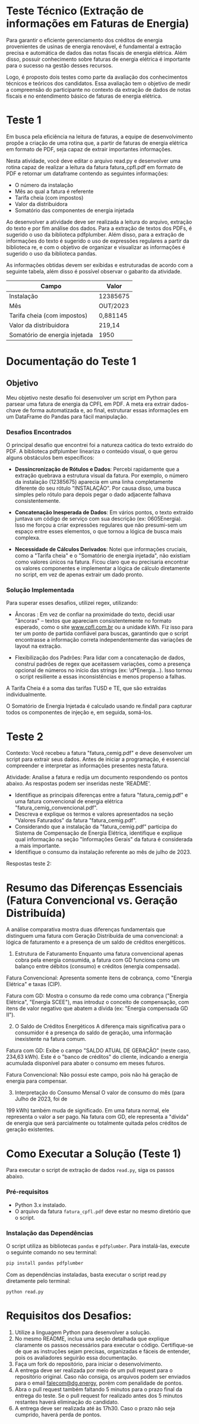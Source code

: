 # Teste Técnico (Extração de informações em Faturas de Energia)

Para garantir o eficiente gerenciamento dos créditos de energia provenientes de usinas de energia renovável, é fundamental a extração precisa e automática de dados das notas fiscais de energia elétrica. Além disso, possuir conhecimento sobre faturas de energia elétrica é importante para o sucesso na gestão desses recursos.

Logo, é proposto dois testes como parte da avaliação dos conhecimentos técnicos e teóricos dos candidatos. Essa avaliação tem o objetivo de medir a compreensão do participante no contexto da extração de dados de notas fiscais e no entendimento básico de faturas de energia elétrica.

# Teste 1

Em busca pela eficiência na leitura de faturas, a equipe de desenvolvimento propõe a criação de uma rotina que, a partir de faturas de energia elétrica em formato de PDF, seja capaz de extrair importantes informações.

Nesta atividade, você deve editar o arquivo read.py e desenvolver uma rotina capaz de realizar a leitura da fatura fatura_cpfl.pdf em formato de PDF e retornar um dataframe contendo as seguintes informações:

- O número da instalação
- Mês ao qual a fatura é referente
- Tarifa cheia (com impostos)
- Valor da distribuidora
- Somatório das componentes de energia injetada

Ao desenvolver a atividade deve ser realizada a leitura do arquivo, extração do texto e por fim análise dos dados. Para a extração de textos dos PDFs, é sugerido o uso da biblioteca pdfplumber. Além disso, para a extração de informações do texto é sugerido o uso de expressões regulares a partir da biblioteca re, e com o objetivo de organizar e visualizar as informações é sugerido o uso da biblioteca pandas. 

As informações obtidas devem ser exibidas e estruturadas de acordo com a seguinte tabela, além disso é possível observar o gabarito da atividade.

|                 Campo                |    Valor    | 
|--------------------------------------|-------------|
|              Instalação              |   12385675  |
|                   Mês                |   OUT/2023  |
|      Tarifa cheia (com impostos)     |   0,881145  |
|         Valor da distribuidora       |    219,14   |
|    Somatório de energia injetada     |     1950    |

# Documentação do Teste 1


##  Objetivo
Meu objetivo neste desafio foi desenvolver um script em Python para parsear uma fatura de energia da CPFL em PDF. A meta era extrair dados-chave de forma automatizada e, ao final, estruturar essas informações em um DataFrame do Pandas para fácil manipulação.

### Desafios Encontrados
O principal desafio que encontrei foi a natureza caótica do texto extraído do PDF. A biblioteca pdfplumber lineariza o conteúdo visual, o que gerou alguns obstáculos bem específicos:

- **Dessincronização de Rótulos e Dados**: Percebi rapidamente que a extração quebrava a estrutura visual da fatura. Por exemplo, o número da instalação (12385675) aparecia em uma linha completamente diferente do seu rótulo "INSTALAÇÃO". Por causa disso, uma busca simples pelo rótulo para depois pegar o dado adjacente falhava consistentemente.

- **Concatenação Inesperada de Dados**: Em vários pontos, o texto extraído juntava um código de serviço com sua descrição (ex: 0605Energia). Isso me forçou a criar expressões regulares que não presumi-sem um espaço entre esses elementos, o que tornou a lógica de busca mais complexa.

- **Necessidade de Cálculos Derivados**: Notei que informações cruciais, como a "Tarifa cheia" e o "Somatório de energia injetada", não existiam como valores únicos na fatura. Ficou claro que eu precisaria encontrar os valores componentes e implementar a lógica de cálculo diretamente no script, em vez de apenas extrair um dado pronto.

### Solução Implementada
Para superar esses desafios, utilizei regex, utilizando:

- Âncoras : Em vez de confiar na proximidade do texto, decidi usar "âncoras" – textos que apareciam consistentemente no formato esperado, como o site www.cpfl.com.br ou a unidade kWh. Fiz isso para ter um ponto de partida confiável para buscas, garantindo que o script encontrasse a informação correta independentemente das variações de layout na extração.

- Flexibilização dos Padrões: Para lidar com a concatenação de dados, construí padrões de regex que aceitassem variações, como a presença opcional de números no início das strings (ex: \d*Energia...). Isso tornou o script resiliente a essas inconsistências e menos propenso a falhas.


A Tarifa Cheia é a soma das tarifas TUSD e TE, que são extraídas individualmente.

O Somatório de Energia Injetada é calculado usando re.findall para capturar todos os componentes de injeção e, em seguida, somá-los.

# Teste 2

Contexto: Você recebeu a fatura "fatura_cemig.pdf" e deve desenvolver um script para extrair seus dados. Antes de iniciar a programação, é essencial compreender e interpretar as informações presentes nesta fatura.

Atividade: Analise a fatura e redija um documento respondendo os pontos abaixo. As respostas podem ser inseridas neste 'README'.

 - Identifique as principais diferenças entre a fatura "fatura_cemig.pdf" e uma fatura convencional de energia elétrica "fatura_cemig_convencional.pdf".
 - Descreva e explique os termos e valores apresentados na seção "Valores Faturados" da fatura "fatura_cemig.pdf".
 - Considerando que a instalação da "fatura_cemig.pdf" participa do Sistema de Compensação de Energia Elétrica, identifique e explique qual informação na seção "Informações Gerais" da fatura é considerada a mais importante.
 - Identifique o consumo da instalação referente ao mês de julho de 2023.

Respostas teste 2:
# Resumo das Diferenças Essenciais (Fatura Convencional vs. Geração Distribuída)
A análise comparativa mostra  duas diferenças fundamentais que distinguem uma fatura com Geração Distribuída de uma convencional: a lógica de faturamento e a presença de um saldo de créditos energéticos.

1. Estrutura de Faturamento
Enquanto uma fatura convencional apenas cobra pela energia consumida, a fatura com GD funciona como um balanço entre débitos (consumo) e créditos (energia compensada).


Fatura Convencional: Apresenta somente itens de cobrança, como "Energia Elétrica" e taxas (CIP).


Fatura com GD: Mostra o consumo da rede como uma cobrança ("Energia Elétrica", "Energia SCEE"), mas introduz o conceito de compensação, com itens de valor negativo que abatem a dívida (ex: "Energia compensada GD II").

2.  O Saldo de Créditos Energéticos
A diferença mais significativa para o consumidor é a presença do saldo de geração, uma informação inexistente na fatura comum.



Fatura com GD: Exibe o campo "SALDO ATUAL DE GERAÇÃO" (neste caso, 234,63 kWh). Este é o "banco de créditos" do cliente, indicando a energia acumulada disponível para abater o consumo em meses futuros.




Fatura Convencional: Não possui este campo, pois não há geração de energia para compensar.

3. Interpretação do Consumo Mensal
O valor de consumo do mês (para Julho de 2023, foi de 

199 kWh)  também muda de significado. Em uma fatura normal, ele representa o valor a ser pago. Na fatura com GD, ele representa a "dívida" de energia que será parcialmente ou totalmente quitada pelos créditos de geração existentes.

# Como Executar a Solução (Teste 1)

Para executar o script de extração de dados `read.py`, siga os passos abaixo.

### Pré-requisitos
- Python 3.x instalado.
- O arquivo da fatura `fatura_cpfl.pdf` deve estar no mesmo diretório que o script.

### Instalação das Dependências
O script utiliza as bibliotecas `pandas` e `pdfplumber`. Para instalá-las, execute o seguinte comando no seu terminal:

```bash
pip install pandas pdfplumber
```
Com as dependências instaladas, basta executar o script read.py diretamente pelo terminal:
```bash
python read.py
```
# Requisitos dos Desafios:

1. Utilize a linguagem Python para desenvolver a solução.
2. No mesmo README, inclua uma seção detalhada que explique claramente os passos necessários para executar o código. Certifique-se de que as instruções sejam precisas, organizadas e fáceis de entender, pois os avaliadores seguirão essa documentação.
3. Faça um fork do repositório, para iniciar o desenvolvimento.
4. A entrega deve ser realizada por meio de um pull request para o repositório original. Caso não consiga, os arquivos podem ser enviados para o email falecom@dg.energy, porém com penalidade de pontos.
5. Abra o pull request também faltando 5 minutos para o prazo final da entrega do teste. Se o pull request for realizado antes dos 5 minutos restantes haverá eliminação do candidato.
6. A entrega deve ser realizada até às 17h30. Caso o prazo não seja cumprido, haverá perda de pontos.
